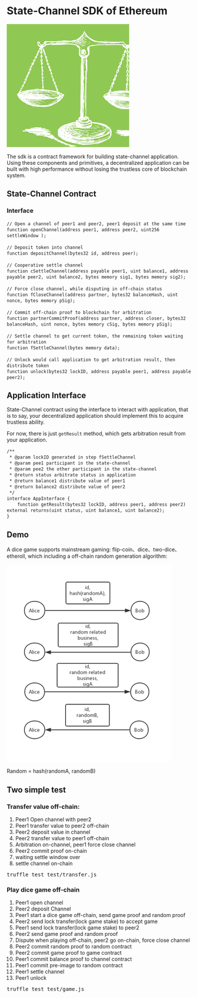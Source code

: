 # State-Channel SDK of Ethereum 

![logo](docs/logo.png)

The sdk is a contract framework for building state-channel application. Using these components and primitives, a decentralized application can be built with high performance without losing the trustless core of blockchain system.

## State-Channel Contract

### Interface

```solidity
// Open a channel of peer1 and peer2, peer1 deposit at the same time
function openChannel(address peer1, address peer2, uint256 settleWindow );

// Deposit token into channel
function depositChannel(bytes32 id, address peer);

// Cooperative settle channel
function cSettleChannel(address payable peer1, uint balance1, address payable peer2, uint balance2, bytes memory sig1, bytes memory sig2);

// Force close channel, while disputing in off-chain status
function fCloseChannel(address partner, bytes32 balanceHash, uint nonce, bytes memory pSig);

// Commit off-chain proof to blockchain for arbitration
function partnerCommitProof(address partner, address closer, bytes32 balanceHash, uint nonce, bytes memory cSig, bytes memory pSig);

// Settle channel to get current token, the remaining token waiting for arbitration
function fSettleChannel(bytes memory data);

// Unlock would call application to get arbitration result, then distribute token
function unlock(bytes32 lockID, address payable peer1, address payable peer2);
```

## Application Interface
State-Channel contract using the interface to interact with application, that is to say, your decentralized application should implement this to acquire trustless ability.

For now, there is just `getResult` method, which gets arbitration result from your application.

```solidity
/**
 * @param lockID generated in step fSettleChannel
 * @param pee1 participant in the state-channel
 * @param pee2 the other participant in the state-channel
 * @return status arbitrate status in application
 * @return balance1 distribute value of peer1
 * @return balance2 distribute value of peer2
 */
interface AppInterface {
    function getResult(bytes32 lockID, address peer1, address peer2) external returns(uint status, uint balance1, uint balance2);
}
```

## Demo
A dice game supports mainstream gaming: flip-coin、dice、two-dice、etheroll, which including a off-chain random generation algorithm:

![Figure 1.](docs/random.png)

Random = hash(randomA, randomB)

## Two simple test

### Transfer value off-chain:
 1. Peer1 Open channel with peer2
 2. Peer1 transfer value to peer2 off-chain
 3. Peer2 deposit value in channel
 4. Peer2 transfer value to peer1 off-chain
 5. Arbitration on-channel, peer1 force close channel
 6. Peer2 commit proof on-chain
 7. waiting settle window over
 8. settle channel on-chain

<pre>
truffle test test/transfer.js
</pre>

 ### Play dice game off-chain
 1. Peer1 open channel
 2. Peer2 deposit Channel
 3. Peer1 start a dice game off-chain, send game proof and random proof
 4. Peer2 send lock transfer(lock game stake) to accept game
 5. Peer1 send lock transfer(lock game stake) to peer2
 6. Peer2 send game proof and random proof
 7. Dispute when playing off-chain, peer2 go on-chain, force close channel 
 8. Peer2 commit random proof to random contract
 9. Peer2 commit game proof to game contract
 10. Peer1 commit balance proof to channel contract
 11. Peer1 commit pre-image to random contract
 12. Peer1 settle channel
 13. Peer1 unlock

<pre>
truffle test test/game.js
</pre>
